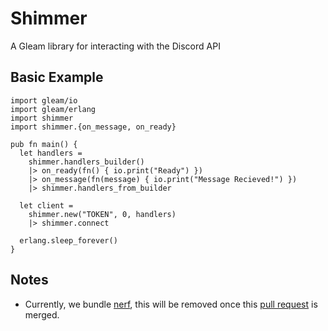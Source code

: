# Shimmer

A Gleam library for interacting with the Discord API

## Basic Example

```gleam
import gleam/io
import gleam/erlang
import shimmer
import shimmer.{on_message, on_ready}

pub fn main() {
  let handlers =
    shimmer.handlers_builder()
    |> on_ready(fn() { io.print("Ready") })
    |> on_message(fn(message) { io.print("Message Recieved!") })
    |> shimmer.handlers_from_builder

  let client =
    shimmer.new("TOKEN", 0, handlers)
    |> shimmer.connect

  erlang.sleep_forever()
}
```

## Notes

- Currently, we bundle [nerf](https://github.com/lpil/nerf), this will be removed once this [pull request](https://github.com/lpil/nerf/pull/1) is merged.